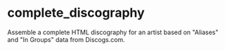 # complete_discography
Assemble a complete HTML discography for an artist based on "Aliases" and "In Groups" data from Discogs.com.
